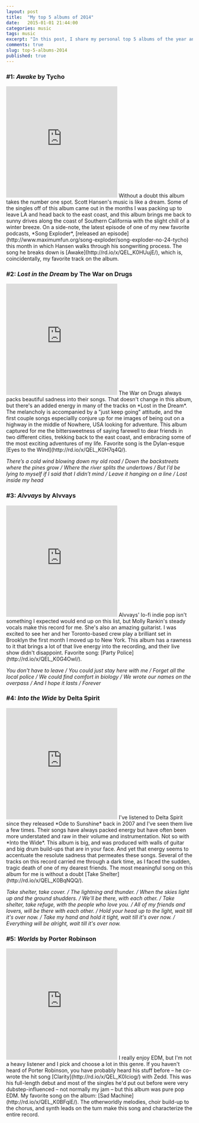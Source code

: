 ```yaml
---
layout: post
title:  "My top 5 albums of 2014"
date:   2015-01-01 21:44:00
categories: music
tags: music
excerpt: "In this post, I share my personal top 5 albums of the year and a brief synopsis of each."
comments: true
slug: top-5-albums-2014
published: true
---
```


### **#1:** *Awake* by **Tycho**
<iframe width="300" height="300" src="https://rd.io/i/QEL_Pn5R3Q/" frameborder="0"></iframe>
Without a doubt this album takes the number one spot. Scott Hansen's music is like a dream. Some of the singles off of this album came out in the months I was packing up to leave LA and head back to the east coast, and this album brings me back to sunny drives along the coast of Southern California with the slight chill of a winter breeze. On a side-note, the latest episode of one of my new favorite podcasts, *Song Exploder*, [released an episode](http://www.maximumfun.org/song-exploder/song-exploder-no-24-tycho) this month in which Hansen walks through his songwriting process. The song he breaks down is [Awake](http://rd.io/x/QEL_K0HUujE/), which is, coincidentally, my favorite track on the album.

### **#2:** *Lost in the Dream* by **The War on Drugs**
<iframe width="300" height="300" src="https://rd.io/i/QEL_PnwAOw/" frameborder="0"></iframe>
The War on Drugs always packs beautiful sadness into their songs. That doesn't change in this album, but there's an added energy in many of the tracks on *Lost in the Dream*. The melancholy is accompanied by a "just keep going" attitude, and the first couple songs especiallly conjure up for me images of being out on a highway in the middle of Nowhere, USA looking for adventure. This album captured for me the bittersweetness of saying farewell to dear friends in two different cities, trekking back to the east coast, and embracing some of the most exciting adventures of my life. Favorite song is the Dylan-esque [Eyes to the Wind](http://rd.io/x/QEL_K0H7q4Q/).

*There’s a cold wind blowing down my old road /
Down the backstreets where the pines grow /
Where the river splits the undertows /
But I’d be lying to myself if I said that I didn’t mind /
Leave it hanging on a line /
Lost inside my head*

### **#3:** *Alvvays* by **Alvvays**
<iframe width="300" height="300" src="https://rd.io/i/QEL_PgdEQw/" frameborder="0"></iframe>
Alvvays' lo-fi indie pop isn't something I expected would end up on this list, but Molly Rankin's steady vocals make this record for me. She's also an amazing guitarist. I was excited to see her and her Toronto-based crew play a brilliant set in Brooklyn the first month I moved up to New York. This album has a rawness to it that brings a lot of that live energy into the recording, and their live show didn't disappoint. Favorite song: [Party Police](http://rd.io/x/QEL_K0G4OwI/).

*You don't have to leave / You could just stay here with me / Forget all the local police / We could find comfort in biology / We wrote our names on the overpass / And I hope it lasts / Forever*

### **#4:** *Into the Wide* by **Delta Spirit**
<iframe width="300" height="300" src="https://rd.io/i/QEL_Pgr5CA/" frameborder="0">test text</iframe>
I've listened to Delta Spirit since they released *Ode to Sunshine* back in 2007 and I've seen them live a few times. Their songs have always packed energy but have often been more understated and raw in their volume and instrumentation. Not so with *Into the Wide*. This album is big, and was produced with walls of guitar and big drum build-ups that are in your face. And yet that energy seems to accentuate the resolute sadness that permeates these songs. Several of the tracks on this record carried me through a dark time, as I faced the sudden, tragic death of one of my dearest friends. The most meaningful song on this album for me is without a doubt [Take Shelter](http://rd.io/x/QEL_K0BqNQQ/).

*Take shelter, take cover. / The lightning and thunder. /
When the skies light up and the ground shudders. / We'll be there, with each other. / Take shelter, take refuge, with the people who love you. / All of my friends and lovers, will be there with each other. / Hold your head up to the light, wait till it's over now. / Take my hand and hold it tight, wait till it's over now. / Everything will be alright, wait till it's over now.*

### **#5:** *Worlds* by **Porter Robinson**
<iframe width="300" height="300" src="https://rd.io/i/QEL_PgSOaw/" frameborder="0"></iframe>
I really enjoy EDM, but I'm not a heavy listener and I pick and choose a lot in this genre. If you haven't heard of Porter Robinson, you have probably heard his stuff before – he co-wrote the hit song [Clarity](http://rd.io/x/QEL_K0Iciog/) with Zedd. This was his full-length debut and most of the singles he'd put out before were very dubstep-influenced – not normally my jam – but this album was pure pop EDM. My favorite song on the album: [Sad Machine](http://rd.io/x/QEL_K0BFqiE/). The otherworldly melodies, choir build-up to the chorus, and synth leads on the turn make this song and characterize the entire record.
